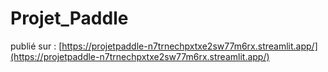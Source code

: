 # Projet_Paddle

publié sur : [https://projetpaddle-n7trnechpxtxe2sw77m6rx.streamlit.app/](https://projetpaddle-n7trnechpxtxe2sw77m6rx.streamlit.app/)
